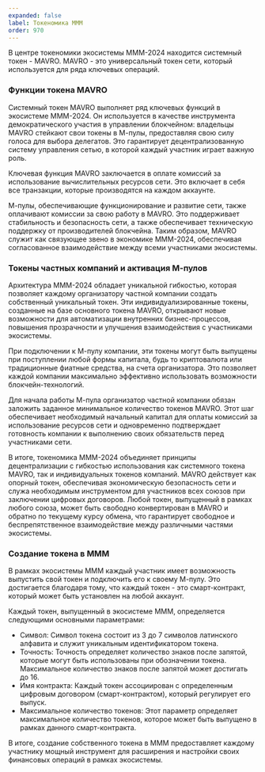 ```yaml
---
expanded: false
label: Токеномика МММ
order: 970
---
```

В центре токеномики экосистемы МММ-2024 находится системный токен - MAVRO. MAVRO - это универсальный токен сети, который используется для ряда ключевых операций.


### Функции токена MAVRO
Системный токен MAVRO выполняет ряд ключевых функций в экосистеме МММ-2024. Он используется в качестве инструмента демократического участия в управлении блокчейном: владельцы MAVRO стейкают свои токены в М-пулы, предоставляя свою силу голоса для выбора делегатов. Это гарантирует децентрализованную систему управления сетью, в которой каждый участник играет важную роль.

Ключевая функция MAVRO заключается в оплате комиссий за использование вычислительных ресурсов сети. Это включает в себя все транзакции, которые производятся на каждом аккаунте.

М-пулы, обеспечивающие функционирование и развитие сети, также оплачивают комиссии за свою работу в MAVRO. Это поддерживает стабильность и безопасность сети, а также обеспечивает техническую поддержку от производителей блокчейна. Таким образом, MAVRO служит как связующее звено в экономике МММ-2024, обеспечивая согласованное взаимодействие между всеми участниками экосистемы.


### Токены частных компаний и активация М-пулов
Архитектура МММ-2024 обладает уникальной гибкостью, которая позволяет каждому организатору частной компании создать собственный уникальный токен. Эти индивидуализированные токены, созданные на базе основного токена MAVRO, открывают новые возможности для автоматизации внутренних бизнес-процессов, повышения прозрачности и улучшения взаимодействия с участниками экосистемы.

При подключении к М-пулу компании, эти токены могут быть выпущены при поступлении любой формы капитала, будь то криптовалюта или традиционные фиатные средства, на счета организатора. Это позволяет каждой компании максимально эффективно использовать возможности блокчейн-технологий.

Для начала работы М-пула организатор частной компании обязан заложить заданное минимальное количество токенов MAVRO. Этот шаг обеспечивает необходимый начальный капитал для оплаты комиссий за использование ресурсов сети и одновременно подтверждает готовность компании к выполнению своих обязательств перед участниками сети.

В итоге, токеномика МММ-2024 объединяет принципы децентрализации с гибкостью использования как системного токена MAVRO, так и индивидуальных токенов компаний. MAVRO действует как опорный токен, обеспечивая экономическую безопасность сети и служа необходимым инструментом для участников всех союзов при заключении цифровых договоров. Любой токен, выпущенный в рамках любого союза, может быть свободно конвертирован в MAVRO и обратно по текущему курсу обмена, что гарантирует свободное и беспрепятственное взаимодействие между различными частями экосистемы.


### Создание токена в MMM
В рамках экосистемы MMM каждый участник имеет возможность выпустить свой токен и подключить его к своему М-пулу. Это достигается благодаря тому, что каждый токен - это смарт-контракт, который может быть установлен на любой аккаунт. 

Каждый токен, выпущенный в экосистеме MMM, определяется следующими основными параметрами:
- Символ: Символ токена состоит из 3 до 7 символов латинского алфавита и служит уникальным идентификатором токена.
- Точность: Точность определяет количество знаков после запятой, которые могут быть использованы при обозначении токена. Максимальное количество знаков после запятой может достигать до 16.
- Имя контракта: Каждый токен ассоциирован с определенным цифровым договором (смарт-контрактом), который регулирует его выпуск.
- Максимальное количество токенов: Этот параметр определяет максимальное количество токенов, которое может быть выпущено в рамках данного смарт-контракта.

В итоге, создание собственного токена в МММ предоставляет каждому участнику мощный инструмент для расширения и настройки своих финансовых операций в рамках экосистемы.

